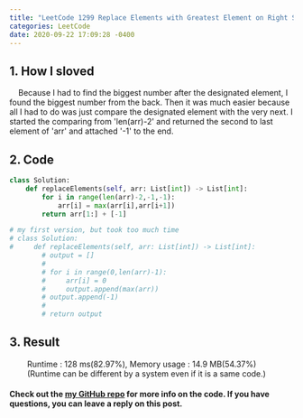```yaml
---
title: "LeetCode 1299 Replace Elements with Greatest Element on Right Side.py"
categories: LeetCode
date: 2020-09-22 17:09:28 -0400
---
```

## 1. How I sloved
&nbsp;&nbsp;&nbsp;&nbsp;Because I had to find the biggest number after the designated element, I found the biggest number from the back. Then it was much easier because all I had to do was just compare the designated element with the very next. I started the comparing from 'len(arr)-2' and returned the second to last element of 'arr' and attached '-1' to the end.  

## 2. Code
```python
class Solution:
    def replaceElements(self, arr: List[int]) -> List[int]:
        for i in range(len(arr)-2,-1,-1):
            arr[i] = max(arr[i],arr[i+1])
        return arr[1:] + [-1]
```
```python
# my first version, but took too much time
# class Solution:
#     def replaceElements(self, arr: List[int]) -> List[int]:
        # output = []
        #
        # for i in range(0,len(arr)-1):
        #     arr[i] = 0
        #     output.append(max(arr))
        # output.append(-1)
        #
        # return output
```
## 3. Result
&nbsp;&nbsp;&nbsp;&nbsp;&nbsp;&nbsp;&nbsp;&nbsp;Runtime : 128 ms(82.97%), Memory usage : 14.9 MB(54.37%)  
&nbsp;&nbsp;&nbsp;&nbsp;&nbsp;&nbsp;&nbsp;&nbsp;(Runtime can be different by a system even if it is a same code.)

#### Check out the [my GitHub repo][hyuk-gh] for more info on the code. If you have questions, you can leave a reply on this post.

[hyuk-gh]:   https://github.com/dlgur1994/StudyAlgorithms
